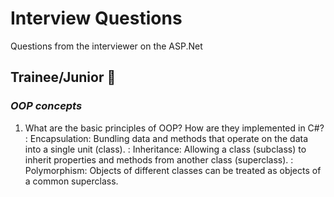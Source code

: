 # **Interview Questions** 
Questions from the interviewer on the ASP.Net

## **Trainee/Junior** 👼

### *OOP concepts*

1. What are the basic principles of OOP? How are they implemented in C#?
   : Encapsulation: Bundling data and methods that operate on the data into a single unit (class).
   : Inheritance: Allowing a class (subclass) to inherit properties and methods from another class (superclass).
   : Polymorphism: Objects of different classes can be treated as objects of a common superclass.
